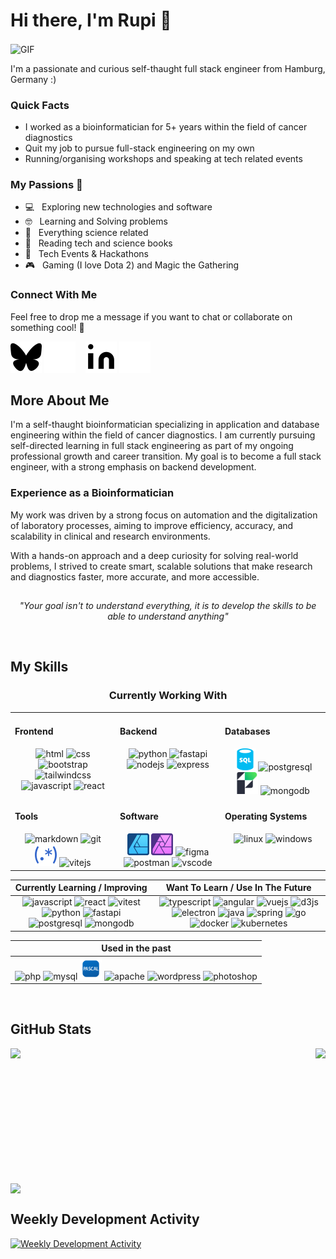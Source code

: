 # Hi there, I'm Rupi 👋

<img align="center" style="height: 300px; width: auto;" alt="GIF" src="https://media2.giphy.com/media/v1.Y2lkPTc5MGI3NjExMTE4anI1ZGVza2xmaWg3czMxa25rYmk1MjBncnNrNnAwYmc5dTFjcSZlcD12MV9pbnRlcm5hbF9naWZfYnlfaWQmY3Q9Zw/jX1RFmcDNZp8UatWRF/giphy.gif" />

I'm a passionate and curious self-thaught full stack engineer from Hamburg, Germany :)

### Quick Facts

-   I worked as a bioinformatician for 5+ years within the field of cancer diagnostics
-   Quit my job to pursue full-stack engineering on my own
-   Running/organising workshops and speaking at tech related events

### My Passions&nbsp;🧡

-   💻 &nbsp; Exploring new technologies and software
-   🤓 &nbsp; Learning and Solving problems
-   🧪 &nbsp; Everything science related
-   📰 &nbsp; Reading tech and science books
-   🍕 &nbsp; Tech Events & Hackathons
-   🎮 &nbsp; Gaming (I love Dota 2) and Magic the Gathering

### Connect With Me

Feel free to drop me a message if you want to chat or collaborate on something cool! 🤝

[![website](./img/bluesky-dark.svg)](https://bsky.app/profile/devpellia.bsky.social#gh-light-mode-only)
[![website](./img/bluesky-light.svg)](https://bsky.app/profile/devpellia.bsky.social#gh-dark-mode-only)
&nbsp;&nbsp;
[![website](./img/linkedin-dark.svg)](https://www.linkedin.com/in/dev-rupinder-singh/#gh-light-mode-only)
[![website](./img/linkedin-light.svg)](https://www.linkedin.com/in/dev-rupinder-singh/#gh-dark-mode-only)

## More About Me

I'm a self-thaught bioinformatician specializing in application and database engineering within the field of cancer diagnostics. I am currently pursuing self-directed learning in full stack engineering as part of my ongoing professional growth and career transition. My goal is to become a full stack engineer, with a strong emphasis on backend development.

### Experience as a Bioinformatician

My work was driven by a strong focus on automation and the digitalization of laboratory processes, aiming to improve efficiency, accuracy, and scalability in clinical and research environments.

With a hands-on approach and a deep curiosity for solving real-world problems, I strived to create smart, scalable solutions that make research and diagnostics faster, more accurate, and more accessible.

##

<p align="center"><i>"Your goal isn't to understand everything, it is to develop the skills to be able to understand anything"</i></p>
</br>

## My Skills

<div align="center">

### Currently Working With

<table><tr><td valign="top" width="33%">

#### Frontend

<div align="center">
    <img src="https://cdn.jsdelivr.net/gh/devicons/devicon@latest/icons/html5/html5-original.svg" alt="html" width="35" height="35"/>
    <img src="https://cdn.jsdelivr.net/gh/devicons/devicon@latest/icons/css3/css3-original.svg" alt="css" width="35" height="35"/>
    <img src="https://cdn.jsdelivr.net/gh/devicons/devicon@latest/icons/bootstrap/bootstrap-original.svg" alt="bootstrap" width="35" height="35"/>
    <img src="https://cdn.jsdelivr.net/gh/devicons/devicon@latest/icons/tailwindcss/tailwindcss-original.svg" alt="tailwindcss" width="35" height="35"/>
    <img src="https://cdn.jsdelivr.net/gh/devicons/devicon@latest/icons/javascript/javascript-original.svg" alt="javascript" width="35" height="35"/>
    <img src="https://cdn.jsdelivr.net/gh/devicons/devicon@latest/icons/react/react-original.svg" alt="react" width="35" height="35"/>
</div>

</td><td valign="top" width="33%">

#### Backend

<div align="center">
    <img src="https://cdn.jsdelivr.net/gh/devicons/devicon@latest/icons/python/python-original.svg" alt="python" width="35" height="35"/>
    <img src="https://cdn.jsdelivr.net/gh/devicons/devicon@latest/icons/fastapi/fastapi-original.svg" alt="fastapi" width="35" height="35"/>
    <img src="https://cdn.jsdelivr.net/gh/devicons/devicon@latest/icons/nodejs/nodejs-original.svg" alt="nodejs" width="35" height="35"/>
    <img src="https://cdn.jsdelivr.net/gh/devicons/devicon@latest/icons/express/express-original.svg" alt="express" width="35" height="35"/>
</div>

</td><td valign="top" width="33%">

#### Databases

<div align="center">
    <img src="./img/sql-icon.svg" alt="sql" width="35" height="35"/>
    <img src="https://cdn.jsdelivr.net/gh/devicons/devicon@latest/icons/postgresql/postgresql-original.svg" alt="postgresql" width="35" height="35"/>
    <img src="./img/filemaker-icon.png" alt="filemaker" width="35" height="35"/>
    <img src="https://cdn.jsdelivr.net/gh/devicons/devicon@latest/icons/mongodb/mongodb-original.svg" alt="mongodb" width="35" height="35"/>
</div>

</td></tr>
<tr><td valign="top" width="33%">

#### Tools

<div align="center">
    <img src="https://cdn.jsdelivr.net/gh/devicons/devicon@latest/icons/markdown/markdown-original.svg" alt="markdown" width="35" height="35"/>
    <img src="https://cdn.jsdelivr.net/gh/devicons/devicon@latest/icons/git/git-original.svg" alt="git" width="35" height="35"/>
    <img src="./img/regex-icon.svg" alt="regex" width="35" height="35"/>
    <img src="https://cdn.jsdelivr.net/gh/devicons/devicon@latest/icons/vitejs/vitejs-original.svg" alt="vitejs" width="35" height="35"/>
</div>

</td><td valign="top" width="33%">

#### Software

<div align="center">   
     <img src="./img/affinity-designer.svg" alt="affinitydesigner" width="35" height="35"/>
    <img src="./img/affinity-photo.svg" alt="affinityphoto" width="35" height="35"/>
    <img src="https://cdn.jsdelivr.net/gh/devicons/devicon@latest/icons/figma/figma-original.svg" alt="figma" width="35" height="35"/>
    <img src="https://cdn.jsdelivr.net/gh/devicons/devicon@latest/icons/postman/postman-original.svg" alt="postman" width="35" height="35"/>
    <img src="https://cdn.jsdelivr.net/gh/devicons/devicon@latest/icons/vscode/vscode-original.svg" alt="vscode" width="35" height="35"/>
</div>

</td><td valign="top" width="33%">

#### Operating Systems

<div align="center">
    <img src="https://cdn.jsdelivr.net/gh/devicons/devicon@latest/icons/linux/linux-original.svg" alt="linux" width="35" height="35"/>
    <img src="https://cdn.jsdelivr.net/gh/devicons/devicon@latest/icons/windows11/windows11-original.svg" alt="windows" width="35" height="35"/>
</div>

</td></tr></table>

</div>

<div align="center">
    <table>
        <thead>
            <tr>
                <th>Currently Learning / Improving</th>
                <th>Want To Learn / Use In The Future</th>
            </tr>
        </thead>
        <tbody>
            <tr>
                <td align="center">
                    <div>
                        <img src="https://cdn.jsdelivr.net/gh/devicons/devicon@latest/icons/javascript/javascript-original.svg" alt="javascript" width="35" height="35"/>
                        <img src="https://cdn.jsdelivr.net/gh/devicons/devicon@latest/icons/react/react-original.svg" alt="react" width="35" height="35"/>
                        <img src="https://cdn.jsdelivr.net/gh/devicons/devicon@latest/icons/vitest/vitest-original.svg" alt="vitest" width="35" height="35"/>
                        <img src="https://cdn.jsdelivr.net/gh/devicons/devicon@latest/icons/python/python-original.svg" alt="python" width="35" height="35"/>
                        <img src="https://cdn.jsdelivr.net/gh/devicons/devicon@latest/icons/fastapi/fastapi-original.svg" alt="fastapi" width="35" height="35"/>
                        <img src="https://cdn.jsdelivr.net/gh/devicons/devicon@latest/icons/postgresql/postgresql-original.svg" alt="postgresql" width="35" height="35"/>
                        <img src="https://cdn.jsdelivr.net/gh/devicons/devicon@latest/icons/mongodb/mongodb-original.svg" alt="mongodb" width="35" height="35"/>
                    </div>
                </td>
                <td>
                    <div align="center">
                        <img src="https://cdn.jsdelivr.net/gh/devicons/devicon@latest/icons/typescript/typescript-original.svg" alt="typescript" width="35" height="35"/>
                        <img src="https://cdn.jsdelivr.net/gh/devicons/devicon@latest/icons/angular/angular-original.svg" alt="angular" width="35" height="35"/>
                        <img src="https://cdn.jsdelivr.net/gh/devicons/devicon@latest/icons/vuejs/vuejs-original.svg" alt="vuejs" width="35" height="35"/>
                        <img src="https://cdn.jsdelivr.net/gh/devicons/devicon@latest/icons/d3js/d3js-original.svg" alt="d3js" width="35" height="35"/>
                        <img src="https://cdn.jsdelivr.net/gh/devicons/devicon@latest/icons/electron/electron-original.svg" alt="electron" width="35" height="35"/>
                        <img src="https://cdn.jsdelivr.net/gh/devicons/devicon@latest/icons/java/java-original.svg" alt="java" width="35" height="35"/>
                        <img src="https://cdn.jsdelivr.net/gh/devicons/devicon@latest/icons/spring/spring-original.svg" alt="spring" width="35" height="35"/>
                        <img src="https://cdn.jsdelivr.net/gh/devicons/devicon@latest/icons/go/go-original-wordmark.svg" alt="go" width="35" height="35"/>
                        <img src="https://cdn.jsdelivr.net/gh/devicons/devicon@latest/icons/docker/docker-original.svg" alt="docker" width="35" height="35"/>
                        <img src="https://cdn.jsdelivr.net/gh/devicons/devicon@latest/icons/kubernetes/kubernetes-original.svg" alt="kubernetes" width="35" height="35"/>
                    </div>
                </td>
            </tr>
        </tbody>
    </table>
</div>

<div align="center">
    <table>
        <thead>
            <tr>
                <th>Used in the past</th>
            </tr>
        </thead>
        <tbody>
            <tr>
                <td align="center">
                    <div>
                        <img src="https://cdn.jsdelivr.net/gh/devicons/devicon@latest/icons/php/php-original.svg" alt="php" width="35" height="35"/>
                        <img src="https://cdn.jsdelivr.net/gh/devicons/devicon@latest/icons/mysql/mysql-original.svg" alt="mysql" width="35" height="35"/>
                        <img src="./img/pascal-icon.svg" alt="pascal" width="35" height="35"/>
                        <img src="https://cdn.jsdelivr.net/gh/devicons/devicon@latest/icons/apache/apache-original.svg" alt="apache" width="35" height="35"/>
                        <img src="https://cdn.jsdelivr.net/gh/devicons/devicon@latest/icons/wordpress/wordpress-plain.svg" alt="wordpress" width="35" height="35"/>
                        <img src="https://cdn.jsdelivr.net/gh/devicons/devicon@latest/icons/photoshop/photoshop-original.svg" alt="photoshop" width="35" height="35"/>
                    </div>
                </td>
            </tr>
        </tbody>
    </table>
</div>

<!-- ### Used In The Past

<div>
    <img src="https://cdn.jsdelivr.net/gh/devicons/devicon@latest/icons/php/php-original.svg" alt="php" width="35" height="35"/>
    <img src="https://cdn.jsdelivr.net/gh/devicons/devicon@latest/icons/mysql/mysql-original.svg" alt="mysql" width="35" height="35"/>
    <img src="./img/pascal-icon.svg" alt="pascal" width="35" height="35"/>
    <img src="https://cdn.jsdelivr.net/gh/devicons/devicon@latest/icons/apache/apache-original.svg" alt="apache" width="35" height="35"/>
    <img src="https://cdn.jsdelivr.net/gh/devicons/devicon@latest/icons/photoshop/photoshop-original.svg" alt="photoshop" width="35" height="35"/>
</div> -->

</br>

## GitHub Stats

 <div style="display: flex; flex-direction: column; flex; gap: 1rem;">
    <div style="display: flex; flex-direction: row; flex; gap: 1rem; justify-content: space-between;">
        <img height=200 src="https://github-readme-stats-amber-kappa-46.vercel.app/api?username=pellia&show_icons=github&hide_icon=true&theme=transparent&hide_border=true&hide=stars&card_width=275" />
        <img height=200 src="https://github-readme-stats-amber-kappa-46.vercel.app/api/top-langs?username=pellia&layout=compact&langs_count=8&card_width=275&theme=transparent&hide_border=true" />
    </div>
    <img style="width: 100%" src="https://github-readme-streak-stats-xi-smoky.vercel.app?user=pellia&theme=transparent&hide_border=true&card_width=700&card_height=200">
 </div>

## Weekly Development Activity

[![Weekly Development Activity](https://github-readme-stats-amber-kappa-46.vercel.app/api/wakatime?username=pellia&theme=transparent&hide_border=true)](https://github.com/pellia/github-readme-stats)
